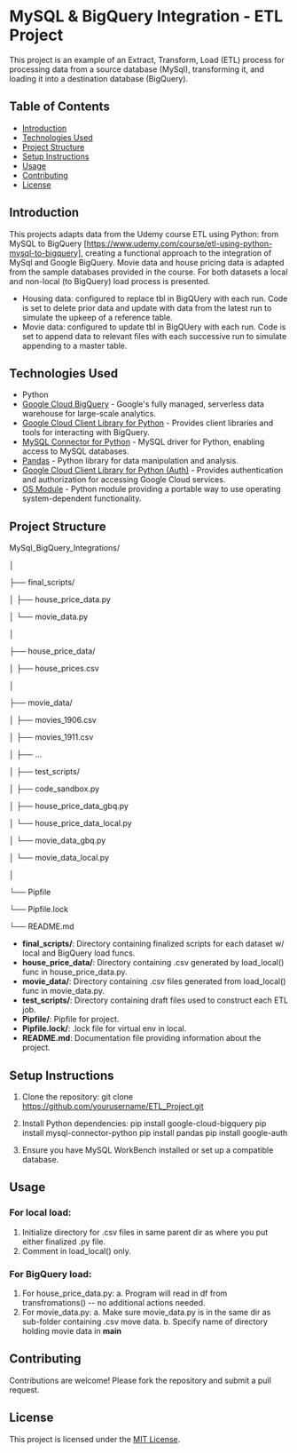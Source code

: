 # MySQL & BigQuery Integration - ETL Project

This project is an example of an Extract, Transform, Load (ETL) process for processing data from a source database (MySql), transforming it, and loading it into a destination database (BigQuery).

## Table of Contents

- [Introduction](#introduction)
- [Technologies Used](#technologies-used)
- [Project Structure](#project-structure)
- [Setup Instructions](#setup-instructions)
- [Usage](#usage)
- [Contributing](#contributing)
- [License](#license)

## Introduction

This projects adapts data from the Udemy course ETL using Python: from MySQL to BigQuery [https://www.udemy.com/course/etl-using-python-mysql-to-bigquery], creating a functional approach 
to the integration of MySql and Google BigQuery. Movie data and house pricing data is adapted from the sample databases provided in the course. For both datasets a local and non-local (to BigQuery) 
load process is presented. 

- Housing data: configured to replace tbl in BigQUery with each run. Code is set to delete prior data and update with data from the latest run to simulate the upkeep of a reference table.
- Movie data: configured to update tbl in BigQUery with each run. Code is set to append data to relevant files with each successive run to simulate appending to a master table.

## Technologies Used

- Python
- [Google Cloud BigQuery](https://cloud.google.com/bigquery) - Google's fully managed, serverless data warehouse for large-scale analytics.
- [Google Cloud Client Library for Python](https://googleapis.dev/python/bigquery/latest/index.html) - Provides client libraries and tools for interacting with BigQuery.
- [MySQL Connector for Python](https://dev.mysql.com/doc/connector-python/en/) - MySQL driver for Python, enabling access to MySQL databases.
- [Pandas](https://pandas.pydata.org/) - Python library for data manipulation and analysis.
- [Google Cloud Client Library for Python (Auth)](https://google-auth.readthedocs.io/en/latest/index.html) - Provides authentication and authorization for accessing Google Cloud services.
- [OS Module](https://docs.python.org/3/library/os.html) - Python module providing a portable way to use operating system-dependent functionality.

## Project Structure

MySql_BigQuery_Integrations/

│

├── final_scripts/

│ ├── house_price_data.py

│ └── movie_data.py

│

├── house_price_data/

│ ├── house_prices.csv

│

├── movie_data/

│ ├── movies_1906.csv

│ ├── movies_1911.csv

│ ├── ...

│
├── test_scripts/

│ ├── code_sandbox.py

│ ├── house_price_data_gbq.py

│ └── house_price_data_local.py

│ └── movie_data_gbq.py

│ └── movie_data_local.py

│

└── Pipfile

└── Pipfile.lock

└── README.md

- **final_scripts/**: Directory containing finalized scripts for each dataset w/ local and BigQuery load funcs.
- **house_price_data/**: Directory containing .csv generated by load_local() func in house_price_data.py.
- **movie_data/**: Directory containing .csv files generated from load_local() func in movie_data.py.
- **test_scripts/**: Directory containing draft files used to construct each ETL job.
- **Pipfile/**: Pipfile for project.
- **Pipfile.lock/**: .lock file for virtual env in local.
- **README.md**: Documentation file providing information about the project.

## Setup Instructions

1. Clone the repository:
   git clone https://github.com/yourusername/ETL_Project.git
2. Install Python dependencies:
   pip install google-cloud-bigquery
   pip install mysql-connector-python
   pip install pandas
   pip install google-auth

3. Ensure you have MySQL WorkBench installed or set up a compatible database.

## Usage

### For local load:
1. Initialize directory for .csv files in same parent dir as where you put either finalized .py file.
2. Comment in load_local() only.

### For BigQuery load:
1. For house_price_data.py:
   a. Program will read in df from transfromations() -- no additional actions needed.
2. For movie_data.py:
   a. Make sure movie_data.py is in the same dir as sub-folder containing .csv move data.
   b. Specify name of directory holding movie data in __main__

## Contributing

Contributions are welcome! Please fork the repository and submit a pull request.

## License

This project is licensed under the [MIT License](LICENSE).
